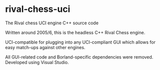 rival-chess-uci
===============

The Rival chess UCI engine C++ source code

Written around 2005/6, this is the headless C++ Rival Chess engine.

UCI-compatible for plugging into any UCI-compliant GUI which allows for easy match-ups against other engines.

All GUI-related code and Borland-specific dependencies were removed.  Developed using Visual Studio.
